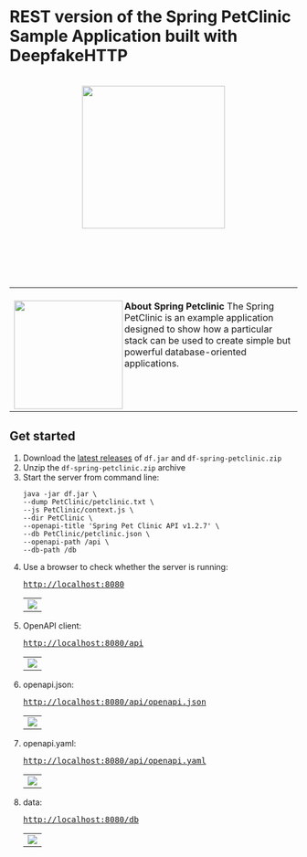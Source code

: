 <h1>REST version of the Spring PetClinic Sample Application built with DeepfakeHTTP</h1>
<p id="start" align="center">
<br>
<a href="#start"><img width="250rem" src="https://raw.githubusercontent.com/xnbox/DeepfakeHTTP/main/PetClinic/README/pets.png"></a>
<h1></h1>
</p>

<br>
<p id="banner" align="center">
<br>
<table>
<tr>
<td>
<br><a href="#banner"><img align="left" src="https://raw.githubusercontent.com/xnbox/DeepfakeHTTP/main/PetClinic/README/petclinic-screenshots/1.png" width="190"></a>
<strong>About Spring Petclinic</strong>
The Spring PetClinic is an example application designed to show how a particular stack can be used to create simple but powerful database-oriented applications.<br>
<img width="1000" height="0">
</td>
</tr>
</table>
</p>
<h2>Get started</h2>

<ol>
    <li>Download the <a href="https://github.com/xnbox/DeepfakeHTTP/releases/latest">latest releases</a> of <code>df.jar</code> and <code>df-spring-petclinic.zip</code></li>
    <li>Unzip the <code>df-spring-petclinic.zip</code> archive</li>
<li>Start the server from command line:

```
java -jar df.jar \
--dump PetClinic/petclinic.txt \
--js PetClinic/context.js \
--dir PetClinic \
--openapi-title 'Spring Pet Clinic API v1.2.7' \
--db PetClinic/petclinic.json \
--openapi-path /api \
--db-path /db
```
</li>

<li>Use a browser to check whether the server is running:
<br>
<pre><a href="http://localhost:8080">http://localhost:8080</a></pre>
<table><tr><td>
<img src="https://raw.githubusercontent.com/xnbox/DeepfakeHTTP/main/PetClinic/README/petclinic-screenshots/1.png">
</td></tr></table>
</li>
</li>

<li>OpenAPI client:
<br>
<pre><a href="http://localhost:8080/api">http://localhost:8080/api</a></pre>
<table><tr><td>
<img src="https://raw.githubusercontent.com/xnbox/DeepfakeHTTP/main/PetClinic/README/petclinic-screenshots/2.png">
</td></tr></table>
</li>

<li>openapi.json:
<br>
<pre><a href="http://localhost:8080/api/openapi.json">http://localhost:8080/api/openapi.json</a></pre>
<table><tr><td>
<img src="https://raw.githubusercontent.com/xnbox/DeepfakeHTTP/main/PetClinic/README/petclinic-screenshots/3.png">
</td></tr></table>
</li>

<li>openapi.yaml:
<br>
<pre><a href="http://localhost:8080/api/openapi.yaml">http://localhost:8080/api/openapi.yaml</a></pre>
<table><tr><td>
<img src="https://raw.githubusercontent.com/xnbox/DeepfakeHTTP/main/PetClinic/README/petclinic-screenshots/4.png">
</td></tr></table>
</li>


<li>data:
<br>
<pre><a href="http://localhost:8080/db">http://localhost:8080/db</a></pre>
<table><tr><td>
<img src="https://raw.githubusercontent.com/xnbox/DeepfakeHTTP/main/PetClinic/README/petclinic-screenshots/5.png">
</td></tr></table>
</li>

</ol>
